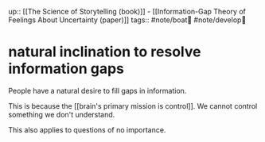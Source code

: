 up:: [[The Science of Storytelling (book)]] - [[Information-Gap Theory of Feelings About Uncertainty (paper)]] 
tags:: #note/boat🚤 #note/develop🍃 

# natural inclination to resolve information gaps

People have a natural desire to fill gaps in information.

This is because the [[brain's primary mission is control]]. We cannot control something we don't understand.

This also applies to questions of no importance.